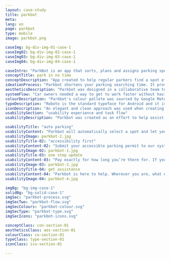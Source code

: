 ```yaml
---
layout: case-study
title: parkbot
meta:
lang: en
page: parkbot
type: mobile
image: parkbot.png

caseImg: bg-div-img-01-case-1
caseImg02: bg-div-img-02-case-1
caseImg03: bg-div-img-03-case-1
caseImg04: bg-div-img-04-case-1

caseIntro: "ParkBot is an app that sorts, plans and assigns parking spots daily within user time frame needs and accessibility options efficiently so all users to get a spot"
conceptTitle: park in no time
conceptDescription: "App created to help regular parkers find a spot efficiently to help restrict waiting time and delays"
ideationProcess: "Parkbot shortens your parking searching time. It provides an automated parking assignment as soon as you are spotted near a parking area. It deals with the parking pay, along with other features designed specifically upgrade your experience"
aestheticsDescription: "Parkbot was designed in a collaborative team to help better the lives of car owners with restricted time. Parkbot the bot was also created as a way to humanize and be interactive, as an effort to connect in a personal manner with the users"
systemFlow: "Car owners needed a way to get to work faster without having to search or wait for a parking spot when going to work or school"
colourDescription: "Parkbot's colour pallete was sourced by Google Material. These colours where carefully selected in order to represent elegance that users come to appreciate when dealing with a new app"
typeDescription: "Roboto is the standard typeface for Android and it is the perfect choice because of it's legibility at any size"
iconDescription: "An elegant and clean approach was used when creating the app's iconography. The icons where designed to be easily recognizable and intuitive even to first time users"
usabilitySection: "usability experience and task flow"
usabilityDescription: "Parkbot was created as an effort to help assist and guide users to start their day with one less thing to worry about. With automated parking assignment, interactive assistance and one tap parking pay"

usabilityTitle: "auto parking"
usabilityContent: "Parkbot will automatically select a spot and let you know where you can find a parking spot nearest you"
usabilityImage: parkbot-2.jpg
usabilityTitle-02: "accessibility first"
usabilityContent-02: "Submit your accessible parking permit to our system. Parkbot will let you know exactly where the nearest accessibility parking can be found"
usabilityImage-02: parkbot-1.jpg
usabilityTitle-03: one step update
usabilityContent-03: "Pay exactly for how long you’re there for. If you choose weekly, semesterly or annual, it is an automatic payment connected to Google Pay. Never have to worry about finding the parking meter ever again"
usabilityImage-03: parkbot-3.jpg
usabilityTitle-04: get assistance
usabilityContent-04: "Parkbot is here to help. Wherever you are, what ever the issue may be, Parkbot is ready to assist you. Parkbot will remember where you parked your car so you don't have to"
usabilityImage-04: parkbot-4.jpg

imgBg: "bg-img-case-1"
solidBg: "bg-solid-case-1"
imgSec: "parkbot-process.svg"
imgSecTwo: "parkbot-flow.svg"
imgSecColours: "parkbot-colour.svg"
imgSecType: "parkbot-type.svg"
imgSecIcons: "parkbot-icons.svg"

conceptClass: con-section-01
aestheticsClass: aes-section-01
colourClass: co-section-01
typeClass: type-section-01
iconClass: ico-section-01

---
```


